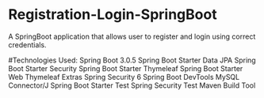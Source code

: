 # Registration-Login-SpringBoot
A SpringBoot application that allows user to register and login using correct credentials.

#Technologies Used:
Spring Boot 3.0.5
Spring Boot Starter Data JPA
Spring Boot Starter Security
Spring Boot Starter Thymeleaf
Spring Boot Starter Web
Thymeleaf Extras Spring Security 6
Spring Boot DevTools
MySQL Connector/J
Spring Boot Starter Test
Spring Security Test
Maven Build Tool
